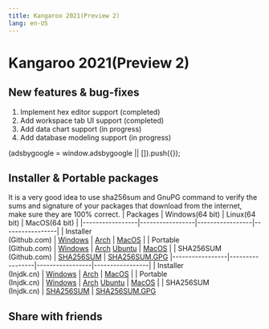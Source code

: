 ```yaml
---
title: Kangaroo 2021(Preview 2)
lang: en-US
---
```


# Kangaroo 2021(Preview 2)

## New features & bug-fixes
1. Implement hex editor support (completed)
2. Add workspace tab UI support (completed)
3. Add data chart support (in progress)
4. Add database modeling support (in progress)


<div>
    <script2 type="text/javascript" async="true" src="https://pagead2.googlesyndication.com/pagead/js/adsbygoogle.js" />
    <ins class="adsbygoogle"
        style="display:block; text-align:center;"
        data-ad-layout="in-article"
        data-ad-format="fluid"
        data-ad-client="ca-pub-3975819313740938"
        data-ad-slot="6760827895"></ins>
    <script2 type="text/javascript">
        (adsbygoogle = window.adsbygoogle || []).push({});
    </script2>
</div>

## Installer & Portable packages <Badge text="link expired" type="warning"/>
It is a very good idea to use sha256sum and GnuPG command to verify the sums and signature of your packages that download from the internet, make sure they are 100% correct.
| Packages        | Windows(64 bit) | Linux(64 bit)   | MacOS(64 bit)   |
|-----------------|-----------------|-----------------|-----------------|
| Installer<br/>(Github.com) | [Windows](https://github.com/dbkangaroo/kangaroo/releases/download/v1.5.1.201231/kangaroo-1.5.1.201231-AMD64.exe) | [Arch](https://github.com/dbkangaroo/kangaroo/releases/download/v1.5.1.201231/kangaroo-1.5.1.201231-1-x86_64.pkg.tar.xz) | [MacOS](https://github.com/dbkangaroo/kangaroo/releases/download/v1.5.1.201231/kangaroo-1.5.1.201231-macos.dmg) |
| Portable<br/>(Github.com) | [Windows](https://github.com/dbkangaroo/kangaroo/releases/download/v1.5.1.201231/kangaroo-1.5.1.201231-AMD64.7z) | [Arch](https://github.com/dbkangaroo/kangaroo/releases/download/v1.5.1.201231/kangaroo-1.5.1.201231-arch.tar.gz) [Ubuntu](https://github.com/dbkangaroo/kangaroo/releases/download/v1.5.1.201231/kangaroo-1.5.1.201231-ubuntu.tar.gz) | [MacOS](https://github.com/dbkangaroo/kangaroo/releases/download/v1.5.1.201231/kangaroo-1.5.1.201231-macos.tar.gz) |
| SHA256SUM<br/>(Github.com) | [SHA256SUM](https://github.com/dbkangaroo/kangaroo/releases/download/v1.5.1.201231/kangaroo-1.5.1.201231.sha256sum) | [SHA256SUM.GPG](https://github.com/dbkangaroo/kangaroo/releases/download/v1.5.1.201231/kangaroo-1.5.1.201231.sha256sum.asc)
|-----------------|-----------------|-----------------|-----------------|
| Installer<br/>(Injdk.cn) | [Windows](https://d4.injdk.cn/dbkangaroo/v1.5.1.201231/kangaroo-1.5.1.201231-AMD64.exe) | [Arch](https://d4.injdk.cn/dbkangaroo/v1.5.1.201231/kangaroo-1.5.1.201231-1-x86_64.pkg.tar.xz) | [MacOS](https://d4.injdk.cn/dbkangaroo/v1.5.1.201231/kangaroo-1.5.1.201231-macos.dmg) |
| Portable<br/>(Injdk.cn)  | [Windows](https://d4.injdk.cn/dbkangaroo/v1.5.1.201231/kangaroo-1.5.1.201231-AMD64.7z) | [Arch](https://d4.injdk.cn/dbkangaroo/v1.5.1.201231/kangaroo-1.5.1.201231-arch.tar.gz) [Ubuntu](https://d4.injdk.cn/dbkangaroo/v1.5.1.201231/kangaroo-1.5.1.201231-ubuntu.tar.gz) | [MacOS](https://d4.injdk.cn/dbkangaroo/v1.5.1.201231/kangaroo-1.5.1.201231-macos.tar.gz) |
| SHA256SUM<br/>(Injdk.cn) | [SHA256SUM](https://d4.injdk.cn/dbkangaroo/v1.5.1.201231/kangaroo-1.5.1.201231.sha256sum) | [SHA256SUM.GPG](https://d4.injdk.cn/dbkangaroo/v1.5.1.201231/kangaroo-1.5.1.201231.sha256sum.asc)


## Share with friends
<social-share :networks="['facebook', 'twitter', 'whatsapp', 'telegram', 'linkedin', 'reddit', 'line', 'skype', 'pinterest']" />